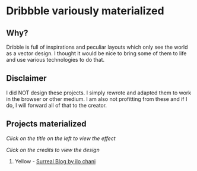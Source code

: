 # Dribbble variously materialized

## Why?

Dribble is full of inspirations and peculiar layouts which only see the world as a vector design.
I thought it would be nice to bring some of them to life and use various technologies to do that.

## Disclaimer

I did NOT design these projects. I simply rewrote and adapted them to work in the browser or other medium. I am also not profitting from these and if I do, I will forward all of that to the creator.

## Projects materialized

_Click on the title on the left to view the effect_

_Click on the credits to view the design_

1. Yellow - [Surreal Blog by ilo chani](https://dribbble.com/shots/11146640-Surreal-Blog)
